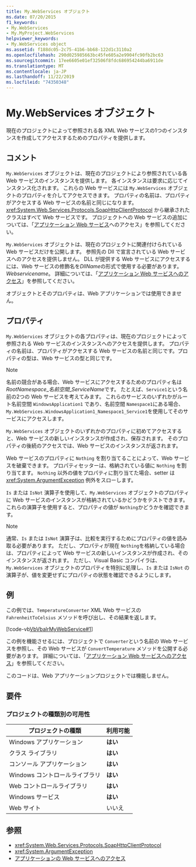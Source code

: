 ```yaml
---
title: My.WebServices オブジェクト
ms.date: 07/20/2015
f1_keywords:
- My.WebServices
- My.MyProject.WebServices
helpviewer_keywords:
- My.WebServices object
ms.assetid: f188dc05-2c75-41b6-bb68-122d1c3110a2
ms.openlocfilehash: 290d025985663bc45fe605a2e9904fc90fb2bc63
ms.sourcegitcommit: 17ee6605e01ef32506f8fdc686954244ba6911de
ms.translationtype: MT
ms.contentlocale: ja-JP
ms.lasthandoff: 11/22/2019
ms.locfileid: "74350348"
---
```

# <a name="mywebservices-object"></a>My.WebServices オブジェクト
現在のプロジェクトによって参照される各 XML Web サービスの1つのインスタンスを作成してアクセスするためのプロパティを提供します。  
  
## <a name="remarks"></a>コメント  
 `My.WebServices` オブジェクトは、現在のプロジェクトにより参照されている各 Web サービスのインスタンスを提供します。 各インスタンスは要求に応じてインスタンス化されます。 これらの Web サービスには `My.WebServices` オブジェクトのプロパティを介してアクセスできます。 プロパティの名前は、プロパティがアクセスする Web サービスの名前と同じになります。 <xref:System.Web.Services.Protocols.SoapHttpClientProtocol> から継承されたクラスはすべて Web サービスです。 プロジェクトへの Web サービスの追加については、「[アプリケーション Web サービス](../../../visual-basic/developing-apps/programming/accessing-application-web-services.md)へのアクセス」を参照してください。  
  
 `My.WebServices` オブジェクトは、現在のプロジェクトに関連付けられている Web サービスだけを公開します。 参照先の Dll で宣言されている Web サービスへのアクセスを提供しません。 DLL が提供する Web サービスにアクセスするには、Web サービスの修飾名を*DllName*の形式で使用する必要があります。*Webservicename*。 詳細については、「[アプリケーション Web サービスへのアクセス](../../../visual-basic/developing-apps/programming/accessing-application-web-services.md)」を参照してください。  
  
 オブジェクトとそのプロパティは、Web アプリケーションでは使用できません。  
  
## <a name="properties"></a>プロパティ  
 `My.WebServices` オブジェクトの各プロパティは、現在のプロジェクトによって参照される Web サービスのインスタンスへのアクセスを提供します。 プロパティの名前は、プロパティがアクセスする Web サービスの名前と同じです。プロパティの型は、Web サービスの型と同じです。  
  
> [!NOTE]
> 名前の競合がある場合、Web サービスにアクセスするためのプロパティ名は*RootNamespace*_*名前空間*\_*ServiceName*です。 たとえば、`Service1`という名前の2つの Web サービスを考えてみます。 これらのサービスのいずれかがルート名前空間 `WindowsApplication1` であり、名前空間 `Namespace1`にある場合、`My.WebServices.WindowsApplication1_Namespace1_Service1`を使用してそのサービスにアクセスします。  
  
 `My.WebServices` オブジェクトのいずれかのプロパティに初めてアクセスすると、Web サービスの新しいインスタンスが作成され、保存されます。 そのプロパティの後続のアクセスでは、Web サービスのインスタンスが返されます。  
  
 Web サービスのプロパティに `Nothing` を割り当てることによって、Web サービスを破棄できます。 プロパティセッターは、格納されている値に `Nothing` を割り当てます。 `Nothing` 以外の値をプロパティに割り当てた場合、setter は <xref:System.ArgumentException> 例外をスローします。  
  
 `Is` または `IsNot` 演算子を使用して、`My.WebServices` オブジェクトのプロパティに Web サービスのインスタンスが格納されているかどうかをテストできます。 これらの演算子を使用すると、プロパティの値が `Nothing`かどうかを確認できます。  
  
> [!NOTE]
> 通常、`Is` または `IsNot` 演算子は、比較を実行するためにプロパティの値を読み取る必要があります。 ただし、プロパティが現在 `Nothing`を格納している場合は、プロパティによって Web サービスの新しいインスタンスが作成され、そのインスタンスが返されます。 ただし、Visual Basic コンパイラは、`My.WebServices` オブジェクトのプロパティを特別に処理し、`Is` または `IsNot` の演算子が、値を変更せずにプロパティの状態を確認できるようにします。  
  
## <a name="example"></a>例  
 この例では、`TemperatureConverter` XML Web サービスの `FahrenheitToCelsius` メソッドを呼び出し、その結果を返します。  
  
 [!code-vb[VbVbalrMyWebService#1](~/samples/snippets/visualbasic/VS_Snippets_VBCSharp/VbVbalrMyWebService/VB/Form1.vb#1)]  
  
 この例を機能させるには、プロジェクトで `Converter`という名前の Web サービスを参照し、その Web サービスが `ConvertTemperature` メソッドを公開する必要があります。 詳細については、「[アプリケーション Web サービスへのアクセス](../../../visual-basic/developing-apps/programming/accessing-application-web-services.md)」を参照してください。  
  
 このコードは、Web アプリケーションプロジェクトでは機能しません。  
  
## <a name="requirements"></a>要件  
  
### <a name="availability-by-project-type"></a>プロジェクトの種類別の可用性  
  
|プロジェクトの種類|利用可能|  
|---|---|  
|Windows アプリケーション|**はい**|  
|クラス ライブラリ|**はい**|  
|コンソール アプリケーション|**はい**|  
|Windows コントロールライブラリ|**はい**|  
|Web コントロールライブラリ|**はい**|  
|Windows サービス|**はい**|  
|Web サイト|いいえ|  
  
## <a name="see-also"></a>参照

- <xref:System.Web.Services.Protocols.SoapHttpClientProtocol>
- <xref:System.ArgumentException>
- [アプリケーションの Web サービスへのアクセス](../../../visual-basic/developing-apps/programming/accessing-application-web-services.md)
